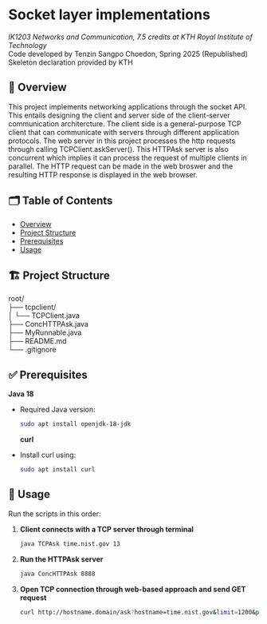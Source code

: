 # Socket layer implementations
_IK1203 Networks and Communication, 7.5 credits at KTH Royal Institute of Technology_  
Code developed by Tenzin Sangpo Choedon, Spring 2025 (Republished)  
Skeleton declaration provided by KTH  

## 📄 Overview
This project implements networking applications through the socket API. This entails designing the client and server side of the client-server communication architercture. The client side is a general-purpose TCP client that can communicate with servers through different application protocols. The web server in this project processes the http requests through calling TCPClient.askServer(). This HTTPAsk server is also concurrent which implies it can process the request of multiple clients in parallel. The HTTP request can be made in the web broswer and the resulting HTTP response is displayed in the web browser.

## 🗂️ Table of Contents

- [Overview](#-overview)
- [Project Structure](#-project-structure)
- [Prerequisites](#-prerequisites)
- [Usage](#-usage)

## 🏗️ Project Structure

root/  
├── tcpclient/  
│   └── TCPClient.java  
├── ConcHTTPAsk.java  
├── MyRunnable.java  
├── README.md  
└── .gitignore  

## ✅ Prerequisites

**Java 18**  
- Required Java version:  
  ```bash
  sudo apt install openjdk-18-jdk
  ```

  **curl**  
- Install curl using:  
  ```bash
  sudo apt install curl
  ```

## 🚀 Usage

Run the scripts in this order:

1. **Client connects with a TCP server through terminal**  
   ```bash
   java TCPAsk time.nist.gov 13
   ```
1. **Run the HTTPAsk server**  
   ```bash
   java ConcHTTPAsk 8888
   ```
2. **Open TCP connection through web-based approach and send GET request**  
   ```bash
   curl http://hostname.domain/ask?hostname=time.nist.gov&limit=1200&port=13
   ```

